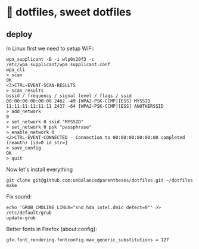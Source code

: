 :house_with_garden: dotfiles, sweet dotfiles
========

## deploy

In Linux first we need to setup WiFi:

```
wpa_supplicant -B -i wlp0s20f3 -c /etc/wpa_supplicant/wpa_supplicant.conf
wpa_cli
> scan
OK
<3>CTRL-EVENT-SCAN-RESULTS
> scan_results
bssid / frequency / signal level / flags / ssid
00:00:00:00:00:00 2462 -49 [WPA2-PSK-CCMP][ESS] MYSSID
11:11:11:11:11:11 2437 -64 [WPA2-PSK-CCMP][ESS] ANOTHERSSID
> add_network
0
> set_network 0 ssid "MYSSID"
> set_network 0 psk "passphrase"
> enable_network 0
<2>CTRL-EVENT-CONNECTED - Connection to 00:00:00:00:00:00 completed (reauth) [id=0 id_str=]
> save_config
OK
> quit
```

Now let's install everything
```
git clone git@github.com:unbalancedparentheses/dotfiles.git ~/dotfiles
make
```

Fix sound:
```
echo 'GRUB_CMDLINE_LINUX="snd_hda_intel.dmic_detect=0"' >> /etc/default/grub
update-grub
```

Better fonts in Firefox (about:config):
```
gfx.font_rendering.fontconfig.max_generic_substitutions = 127
```
